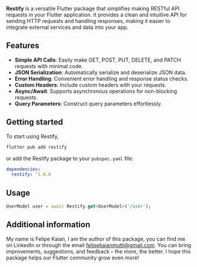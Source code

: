 <!--
This README describes the package. If you publish this package to pub.dev,
this README's contents appear on the landing page for your package.

For information about how to write a good package README, see the guide for
[writing package pages](https://dart.dev/guides/libraries/writing-package-pages).

For general information about developing packages, see the Dart guide for
[creating packages](https://dart.dev/guides/libraries/create-library-packages)
and the Flutter guide for
[developing packages and plugins](https://flutter.dev/developing-packages).
-->

**Restify** is a versatile Flutter package that simplifies making RESTful API requests in your Flutter application. It provides a clean and intuitive API for sending HTTP requests and handling responses, making it easier to integrate external services and data into your app.

## Features

- **Simple API Calls**: Easily make GET, POST, PUT, DELETE, and PATCH requests with minimal code.
- **JSON Serialization**: Automatically serialize and deserialize JSON data.
- **Error Handling**: Convenient error handling and response status checks.
- **Custom Headers**: Include custom headers with your requests.
- **Async/Await**: Supports asynchronous operations for non-blocking requests.
- **Query Parameters**: Construct query parameters effortlessly.

## Getting started

To start using Restify, 

```bash
flutter pub add restify
```

or add the Restify package to your `pubspec.yaml` file:

```yaml
dependencies:
  restify: ^1.0.0
```

## Usage

```dart
UserModel user = await Restify.get<UserModel>('/user');
```

## Additional information

My name is Felipe Kaian, I am the author of this package, you can find me on LinkedIn or through the email felipekaianmutti@gmail.com. You can bring improvements, suggestions, and feedback – the more, the better. I hope this package helps our Flutter community grow even more!
